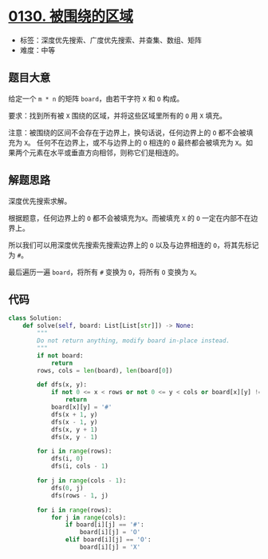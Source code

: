 # [0130. 被围绕的区域](https://leetcode.cn/problems/surrounded-regions/)

- 标签：深度优先搜索、广度优先搜索、并查集、数组、矩阵
- 难度：中等

## 题目大意

给定一个 `m * n` 的矩阵 `board`，由若干字符 `X` 和 `O` 构成。

要求：找到所有被 `X` 围绕的区域，并将这些区域里所有的 `O` 用 `X` 填充。

注意：被围绕的区间不会存在于边界上，换句话说，任何边界上的 `O` 都不会被填充为 `X`。 任何不在边界上，或不与边界上的 `O` 相连的 `O` 最终都会被填充为 `X`。如果两个元素在水平或垂直方向相邻，则称它们是相连的。

## 解题思路

深度优先搜索求解。

根据题意，任何边界上的 `O` 都不会被填充为`X`。而被填充 `X` 的 `O` 一定在内部不在边界上。

所以我们可以用深度优先搜索先搜索边界上的 `O` 以及与边界相连的 `O`，将其先标记为 `#`。

最后遍历一遍 `board`，将所有 `#` 变换为 `O`，将所有 `O` 变换为 `X`。

## 代码

```Python
class Solution:
    def solve(self, board: List[List[str]]) -> None:
        """
        Do not return anything, modify board in-place instead.
        """
        if not board:
            return
        rows, cols = len(board), len(board[0])

        def dfs(x, y):
            if not 0 <= x < rows or not 0 <= y < cols or board[x][y] != 'O':
                return
            board[x][y] = '#'
            dfs(x + 1, y)
            dfs(x - 1, y)
            dfs(x, y + 1)
            dfs(x, y - 1)

        for i in range(rows):
            dfs(i, 0)
            dfs(i, cols - 1)

        for j in range(cols - 1):
            dfs(0, j)
            dfs(rows - 1, j)

        for i in range(rows):
            for j in range(cols):
                if board[i][j] == '#':
                    board[i][j] = 'O'
                elif board[i][j] == 'O':
                    board[i][j] = 'X'
```


